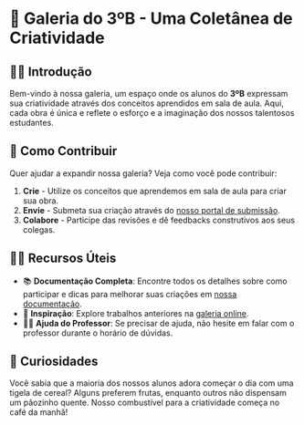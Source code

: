 # 🎨 Galeria do 3ºB - Uma Coletânea de Criatividade

## 🙋‍♀️ Introdução
Bem-vindo à nossa galeria, um espaço onde os alunos do **3ºB** expressam sua criatividade através dos conceitos aprendidos em sala de aula. Aqui, cada obra é única e reflete o esforço e a imaginação dos nossos talentosos estudantes.

## 🌈 Como Contribuir
Quer ajudar a expandir nossa galeria? Veja como você pode contribuir:
1. **Crie** - Utilize os conceitos que aprendemos em sala de aula para criar sua obra.
2. **Envie** - Submeta sua criação através do [nosso portal de submissão](#).
3. **Colabore** - Participe das revisões e dê feedbacks construtivos aos seus colegas.

## 👩‍💻 Recursos Úteis
- 📚 **Documentação Completa**: Encontre todos os detalhes sobre como participar e dicas para melhorar suas criações em [nossa documentação](#).
- 🎨 **Inspiração**: Explore trabalhos anteriores na [galeria online](#).
- 🧑‍🏫 **Ajuda do Professor**: Se precisar de ajuda, não hesite em falar com o professor durante o horário de dúvidas.

## 🍿 Curiosidades
Você sabia que a maioria dos nossos alunos adora começar o dia com uma tigela de cereal? Alguns preferem frutas, enquanto outros não dispensam um pãozinho quente. Nosso combustível para a criatividade começa no café da manhã!
